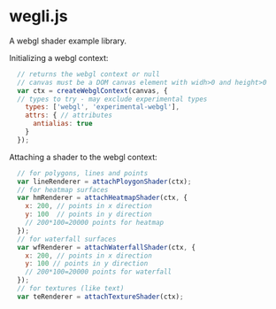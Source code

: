 # wegli.js

A webgl shader example library.

Initializing a webgl context:
```javascript
  // returns the webgl context or null
  // canvas must be a DOM canvas element with widh>0 and height>0
  var ctx = createWebglContext(canvas, {
  // types to try - may exclude experimental types
    types: ['webgl', 'experimental-webgl'],
    attrs: { // attributes
      antialias: true
    }
  });
```
Attaching a shader to the webgl context:
```javascript
  // for polygons, lines and points
  var lineRenderer = attachPloygonShader(ctx);
  // for heatmap surfaces
  var hmRenderer = attachHeatmapShader(ctx, {
    x: 200, // points in x direction
    y: 100  // points in y direction
    // 200*100=20000 points for heatmap
  });
  // for waterfall surfaces
  var wfRenderer = attachWaterfallShader(ctx, {
    x: 200, // points in x direction
    y: 100 // points in y direction
    // 200*100=20000 points for waterfall
  });
  // for textures (like text)
  var teRenderer = attachTextureShader(ctx);
```
